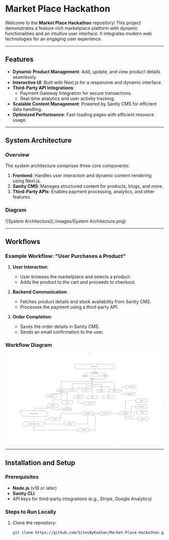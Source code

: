 # Market Place Hackathon

Welcome to the **Market Place Hackathon** repository! This project demonstrates a feature-rich marketplace platform with dynamic functionalities and an intuitive user interface. It integrates modern web technologies for an engaging user experience.

---

## Features

- **Dynamic Product Management**: Add, update, and view product details seamlessly.
- **Interactive UI**: Built with Next.js for a responsive and dynamic interface.
- **Third-Party API Integrations**:
  - Payment Gateway Integration for secure transactions.
  - Real-time analytics and user activity tracking.
- **Scalable Content Management**: Powered by Sanity CMS for efficient data handling.
- **Optimized Performance**: Fast-loading pages with efficient resource usage.

---

## System Architecture

### Overview

The system architecture comprises three core components:

1. **Frontend**: Handles user interaction and dynamic content rendering using Next.js.
2. **Sanity CMS**: Manages structured content for products, blogs, and more.
3. **Third-Party APIs**: Enables payment processing, analytics, and other features.

### Diagram

![System Architecture](./images/System Architecture.png)

---

## Workflows

### Example Workflow: "User Purchases a Product"

1. **User Interaction**:
   - User browses the marketplace and selects a product.
   - Adds the product to the cart and proceeds to checkout.

2. **Backend Communication**:
   - Fetches product details and stock availability from Sanity CMS.
   - Processes the payment using a third-party API.

3. **Order Completion**:
   - Saves the order details in Sanity CMS.
   - Sends an email confirmation to the user.

### Workflow Diagram

![Workflow Diagram](./Documentation/images/Workflow.png)

---

## Installation and Setup

### Prerequisites

- **Node.js** (v18 or later)
- **Sanity CLI**
- API keys for third-party integrations (e.g., Stripe, Google Analytics)

### Steps to Run Locally

1. Clone the repository:
   ```bash
   git clone https://github.com/SitesByKashan/Market-Place-Hackathon.git

